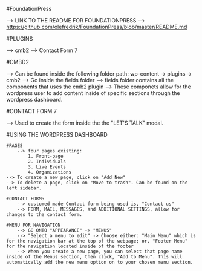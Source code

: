 
#FoundationPress

--> LINK TO THE README FOR FOUNDATIONPRESS
--> https://github.com/olefredrik/FoundationPress/blob/master/README.md

#PLUGINS

--> cmb2
--> Contact Form 7

#CMBD2

--> Can be found inside the following folder path: wp-content -> plugins -> cmb2
--> Go inside the fields folder
--> fields folder contains all the components that uses the cmb2 plugin
--> These componets allow for the wordpress user to add content inside of specific sections through the wordpress dashboard.

#CONTACT FORM 7

--> Used to create the form inside the the "LET'S TALK" modal.

#USING THE WORDPRESS DASHBOARD

	#PAGES
		--> four pages existing:
			1. Front-page
			2. Individuals
			3. Live Events
			4. Organizations
	--> To create a new page, click on "Add New"
	--> To delete a page, click on "Move to trash". Can be found on the left sidebar. 

	#CONTACT FORMS
		--> customed made Contact form being used is, "Contact us"
		--> FORM, MAIL, MESSAGES, and ADDITIONAL SETTINGS, allow for changes to the contact form.

	#MENU FOR NAVIGATION
		--> GO ONTO "APPEARANCE" -> "MENUS"
		--> "Select a menu to edit" -> Choose either: "Main Menu" which is for the navigation bar at the top of the webpage; or, "Footer Menu" for the navigation located inside of the footer
		--> When you create a new page, you can select that page name inside of the Menus section, then click, "Add to Menu". This will automatically add the new menu option on to your chosen menu section.